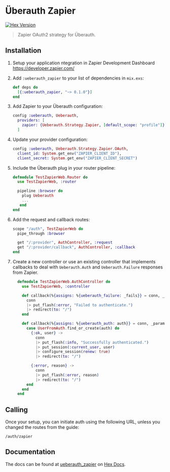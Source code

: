 # Überauth Zapier

[![Hex Version](https://img.shields.io/hexpm/v/ueberauth_zapier.svg)](https://hex.pm/packages/ueberauth_zapier)

> Zapier OAuth2 strategy for Überauth.

## Installation

1. Setup your application ntegration in Zapier Development Dashboard https://developer.zapier.com/

1. Add `:ueberauth_zapier` to your list of dependencies in `mix.exs`:

    ```elixir
    def deps do
      [{:ueberauth_zapier, "~> 0.1.0"}]
    end
    ```

1. Add Zapier to your Überauth configuration:

    ```elixir
    config :ueberauth, Ueberauth,
      providers: [
        zapier: {Ueberauth.Strategy.Zapier, [default_scope: "profile"]},
      ]
    ```

1.  Update your provider configuration:

    ```elixir
    config :ueberauth, Ueberauth.Strategy.Zapier.OAuth,
      client_id: System.get_env("ZAPIER_CLIENT_ID"),
      client_secret: System.get_env("ZAPIER_CLIENT_SECRET")
    ```

1.  Include the Überauth plug in your router pipeline:

    ```elixir
    defmodule TestZapierWeb.Router do
      use TestZapierWeb, :router

      pipeline :browser do
        plug Ueberauth
        ...
       end
    end
    ```

1.  Add the request and callback routes:

    ```elixir
    scope "/auth", TestZapierWeb do
      pipe_through :browser

      get "/:provider", AuthController, :request
      get "/:provider/callback", AuthController, :callback
    end
    ```

1. Create a new controller or use an existing controller that implements callbacks to deal with `Ueberauth.Auth` and `Ueberauth.Failure` responses from Zapier.

    ```elixir
      defmodule TestZapierWeb.AuthController do
        use TestZapierWeb, :controller

        def callback(%{assigns: %{ueberauth_failure: _fails}} = conn, _params) do
          conn
          |> put_flash(:error, "Failed to authenticate.")
          |> redirect(to: "/")
        end

        def callback(%{assigns: %{ueberauth_auth: auth}} = conn, _params) do
          case UserFromAuth.find_or_create(auth) do
            {:ok, user} ->
              conn
              |> put_flash(:info, "Successfully authenticated.")
              |> put_session(:current_user, user)
              |> configure_session(renew: true)
              |> redirect(to: "/")

            {:error, reason} ->
              conn
              |> put_flash(:error, reason)
              |> redirect(to: "/")
          end
        end
      end
    ```

## Calling

Once your setup, you can initiate auth using the following URL, unless you changed the routes from the guide:

    /auth/zapier

## Documentation

The docs can be found at [ueberauth_zapier][package-docs] on [Hex Docs][hex-docs].

[hex-docs]: https://hexdocs.pm
[package-docs]: https://hexdocs.pm/ueberauth_zapier